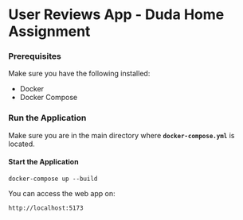 # User Reviews App - Duda Home Assignment

### **Prerequisites**
Make sure you have the following installed:
- Docker
- Docker Compose

### **Run the Application**
Make sure you are in the main directory where **`docker-compose.yml`** is located.

#### **Start the Application**
```
docker-compose up --build
```
You can access the web app on:
```
http://localhost:5173
```
